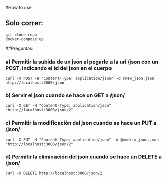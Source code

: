 #How to use


## Solo correr:
```
git clone repo
docker-compose up
```

##Preguntas:

### a) Permitir la subida de un json al pegarle a la uri /json con un POST, indicando el id del json en el cuerpo

```
curl -X POST -H "Content-Type: application/json" -d @new_json.json http://localhost:3000/json
```

### b) Servir el json cuando se hace un GET a /json/ 

```
curl -X GET -H "Content-Type: application/json"  "http://localhost:3000/json/2"
```

### c) Permitir la modificación del json cuando se hace un PUT a /json/ 

```
curl -X PUT -H "Content-Type: application/json" -d @modify_json.json "http://localhost:3000/json/2"
```

### d) Permitir la eliminación del json cuando se hace un DELETE a /json/ 

```
curl -X DELETE http://localhost:3000/json/2
```
